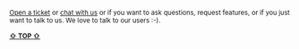 
<br/>

<sub>
<a href="https://github.com/reframejs/wildcard-api/issues/new">Open a ticket</a> or
<a href="https://discord.gg/kqXf65G">chat with us</a> or
if you want to ask questions, request features, or if you just want to talk to us. We love to talk to our users :-).
<br/>
</sub>

<b><sub><a href="!ARGUMENT-1">&#8679; TOP &#8679;</a></sub></b>

<br/>
<br/>
